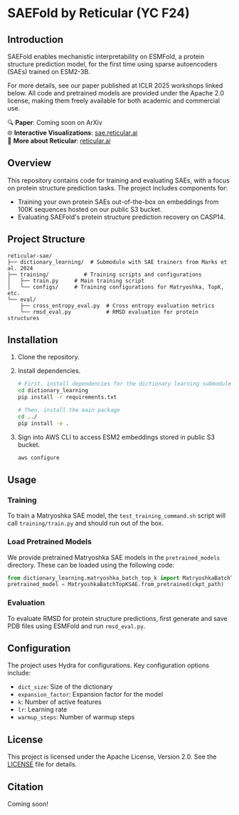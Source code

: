 # SAEFold by Reticular (YC F24)

## Introduction

SAEFold enables mechanistic interpretability on ESMFold, a protein structure prediction model, for the first time using sparse autoencoders (SAEs) trained on ESM2-3B. 

For more details, see our paper published at ICLR 2025 workshops linked below. All code and pretrained models are provided under the Apache 2.0 license, making them freely available for both academic and commercial use.

🔍 **Paper**: Coming soon on ArXiv \
🌐 **Interactive Visualizations**: [sae.reticular.ai](https://sae.reticular.ai) \
🏢 **More about Reticular**: [reticular.ai](https://reticular.ai)

## Overview

This repository contains code for training and evaluating SAEs, with a focus on protein structure prediction tasks. The project includes components for:

- Training your own protein SAEs out-of-the-box on embeddings from 100K sequences hosted on our public S3 bucket.
- Evaluating SAEFold's protein structure prediction recovery on CASP14.

## Project Structure

```
reticular-sae/
├── dictionary_learning/  # Submodule with SAE trainers from Marks et al. 2024
├── training/           # Training scripts and configurations
│   ├── train.py     # Main training script
│   └── configs/     # Training configurations for Matryoshka, TopK, etc.
└── eval/
    ├── cross_entropy_eval.py  # Cross entropy evaluation metrics
    └── rmsd_eval.py           # RMSD evaluation for protein structures
```

## Installation

1. Clone the repository.

2. Install dependencies.
   ```bash
   # First, install dependencies for the dictionary learning submodule
   cd dictionary_learning
   pip install -r requirements.txt
   
   # Then, install the main package
   cd ../
   pip install -e .
   ```

3. Sign into AWS CLI to access ESM2 embeddings stored in public S3 bucket.
   ```bash
   aws configure
   ```

## Usage

### Training

To train a Matryoshka SAE model, the `test_training_command.sh` script will call `training/train.py` and should run out of the box.

### Load Pretrained Models
We provide pretrained Matryoshka SAE models in the `pretrained_models` directory. These can be loaded using the following code:
```python
from dictionary_learning.matryoshka_batch_top_k import MatryoshkaBatchTopKSAE
pretrained_model = MatryoshkaBatchTopKSAE.from_pretrained(ckpt_path)
```

### Evaluation

To evaluate RMSD for protein structure predictions, first generate and save PDB files using ESMFold and run `rmsd_eval.py`.

## Configuration

The project uses Hydra for configurations. Key configuration options include:

- `dict_size`: Size of the dictionary
- `expansion_factor`: Expansion factor for the model
- `k`: Number of active features
- `lr`: Learning rate
- `warmup_steps`: Number of warmup steps

## License

This project is licensed under the Apache License, Version 2.0. See the [LICENSE](LICENSE) file for details.

## Citation

Coming soon!
